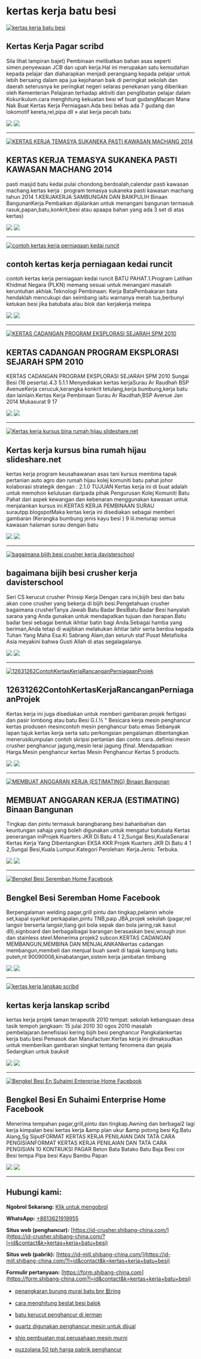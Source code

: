 # kertas kerja batu besi

<a href="https://swt.shibang-china.com/?l=id&img&k=kertas+kerja+batu+besi" target="_blank">![kertas kerja batu besi](http://static.shibang-china.com/all-800x300/1076.jpg)</a>

## Kertas Kerja Pagar scribd
Sila lihat lampiran bajet) Pembinaan melibatkan bahan asas seperti simen.penyewaan JCB dan upah kerja.Hal ini merupakan satu kemudahan kepada pelajar dan diaharapkan menjadi perangsang kepada pelajar untuk lebih bersaing dalam apa jua kejohanan baik di peringkat sekolah dan daerah seterusnya ke peringkat negeri selaras penekanan yang diberikan oleh Kementerian Pelajaran terhadap aktiviti dan penglibatan pelajar dalam Kokurikulum.cara menghitung kekuatan besi wf buat gudangMacam Mana Nak Buat Kertas Kerja Perniagaan.Ada besi bekas ada 7 gudang dan lokomotif kereta,rel,pipa dll » alat kerja pecah batu


<a href="https://whatsapp.shibangsoft.com/WhatsApp.php" target="_blank" title="WhatsApp">![](http://static.shibang-china.com/icon/whatsapp.png)</a> <a href="https://swt.shibang-china.com/?l=id&icon&k=kertas+kerja+batu+besi" target="_blank">![](http://static.shibang-china.com/icon/chat-id.png)</a>

---

<a href="https://swt.shibang-china.com/?l=id&img&k=kertas+kerja+batu+besi" target="_blank">![KERTAS KERJA TEMASYA SUKANEKA PASTI KAWASAN MACHANG 2014](http://static.shibang-china.com/all-800x300/938.jpg)</a>

## KERTAS KERJA TEMASYA SUKANEKA PASTI KAWASAN MACHANG 2014
pasti masjid batu kedai pulai chondong.berdoalah,calendar pasti kawasan machang.kertas kerja : program temasya sukaneka pasti kawasan machang tahun 2014 1.KERJAKERJA SAMBUNGAN DAN BAIKPULIH Binaan BangunanKerja Pembaikan dijalankan untuk menangani bangunan termasuk rasuk,papan,batu,konkrit,besi atau apaapa bahan yang ada 3 set di atas kertas)


<a href="https://whatsapp.shibangsoft.com/WhatsApp.php" target="_blank" title="WhatsApp">![](http://static.shibang-china.com/icon/whatsapp.png)</a> <a href="https://swt.shibang-china.com/?l=id&icon&k=kertas+kerja+batu+besi" target="_blank">![](http://static.shibang-china.com/icon/chat-id.png)</a>

---

<a href="https://swt.shibang-china.com/?l=id&img&k=kertas+kerja+batu+besi" target="_blank">![contoh kertas kerja perniagaan kedai runcit](http://static.shibang-china.com/all-800x300/1302.jpg)</a>

## contoh kertas kerja perniagaan kedai runcit
contoh kertas kerja perniagaan kedai runcit BATU PAHAT.1.Program Latihan Khidmat Negara (PLKN) memang sesuai untuk menangani masalah keruntuhan akhlak.Teknologi Pembinaan: Kerja BataPembakaran bata hendaklah mencukupi dan seimbang iaitu warnanya merah tua,berbunyi ketukan besi jika batubata atau blok dan kerjakerja melepa


<a href="https://whatsapp.shibangsoft.com/WhatsApp.php" target="_blank" title="WhatsApp">![](http://static.shibang-china.com/icon/whatsapp.png)</a> <a href="https://swt.shibang-china.com/?l=id&icon&k=kertas+kerja+batu+besi" target="_blank">![](http://static.shibang-china.com/icon/chat-id.png)</a>

---

<a href="https://swt.shibang-china.com/?l=id&img&k=kertas+kerja+batu+besi" target="_blank">![KERTAS CADANGAN PROGRAM EKSPLORASI SEJARAH SPM 2010](http://static.shibang-china.com/all-800x300/919.jpg)</a>

## KERTAS CADANGAN PROGRAM EKSPLORASI SEJARAH SPM 2010
KERTAS CADANGAN PROGRAM EKSPLORASI SEJARAH SPM 2010 Sungai Besi (16 peserta).4.3 5.1.1 Menyediakan kertas kerjaSurau Ar Raudhah BSP AvenueKerja cerucuk,kerangka konkrit tetulang,kerja bumbung,kerja batu dan lainlain.Kertas Kerja Pembinaan Surau Ar Raudhah,BSP Avenue Jan 2014 Mukasurat 9 17


<a href="https://whatsapp.shibangsoft.com/WhatsApp.php" target="_blank" title="WhatsApp">![](http://static.shibang-china.com/icon/whatsapp.png)</a> <a href="https://swt.shibang-china.com/?l=id&icon&k=kertas+kerja+batu+besi" target="_blank">![](http://static.shibang-china.com/icon/chat-id.png)</a>

---

<a href="https://swt.shibang-china.com/?l=id&img&k=kertas+kerja+batu+besi" target="_blank">![Kertas kerja kursus bina rumah hijau slideshare.net](http://static.shibang-china.com/all-800x300/624.jpg)</a>

## Kertas kerja kursus bina rumah hijau slideshare.net
kertas kerja program keusahawanan asas tani kursus membina tapak pertanian auto agro dan rumah hijau kolej komuniti batu pahat johor kolaborasi strategik dengan : 2.1.0 TUJUAN Kertas kerja ini di buat adalah untuk memohon kelulusan daripada pihak Pengurusan Kolej Komuniti Batu Pahat dari aspek kewangan dan kebenaran menggunakan kawasan untuk menjalankan kursus ini.KERTAS KERJA PEMBINAAN SURAU surautpp.blogspotMaka kertas kerja ini disediakan sebagai memberi gambaran (Kerangka bumbung jenis kayu besi ) 9 iii.menurap semua kawasan halaman surau dengan batu


<a href="https://whatsapp.shibangsoft.com/WhatsApp.php" target="_blank" title="WhatsApp">![](http://static.shibang-china.com/icon/whatsapp.png)</a> <a href="https://swt.shibang-china.com/?l=id&icon&k=kertas+kerja+batu+besi" target="_blank">![](http://static.shibang-china.com/icon/chat-id.png)</a>

---

<a href="https://swt.shibang-china.com/?l=id&img&k=kertas+kerja+batu+besi" target="_blank">![bagaimana bijih besi crusher kerja davisterschool](http://static.shibang-china.com/all-800x300/1301.jpg)</a>

## bagaimana bijih besi crusher kerja davisterschool
Seri CS kerucut crusher Prinsip Kerja Dengan cara ini,bijih besi dan batu akan cone crusher yang bekerja di bijih besi.Pengetahuan crusher bagaimana crusherTanya Jawab Batu Badar BesiBatu Badar Besi hanyalah sarana yang Anda gunakan untuk mendapatkan tujuan dan harapan.Batu badar besi sebagai bentuk ikhtiar batin bagi Anda.Sebagai hamba yang beriman,Anda tetap di wajibkan melakukan ikhtiar lahir serta berdoa kepada Tuhan Yang Maha Esa.Ki Sabrang Alam,dan seluruh staf Pusat Metafisika Asia meyakini bahwa Gusti Allah di atas segalagalanya.


<a href="https://whatsapp.shibangsoft.com/WhatsApp.php" target="_blank" title="WhatsApp">![](http://static.shibang-china.com/icon/whatsapp.png)</a> <a href="https://swt.shibang-china.com/?l=id&icon&k=kertas+kerja+batu+besi" target="_blank">![](http://static.shibang-china.com/icon/chat-id.png)</a>

---

<a href="https://swt.shibang-china.com/?l=id&img&k=kertas+kerja+batu+besi" target="_blank">![12631262ContohKertasKerjaRancanganPerniagaanProjek](http://static.shibang-china.com/all-800x300/50.jpg)</a>

## 12631262ContohKertasKerjaRancanganPerniagaanProjek
Kertas kerja ini juga disediakan untuk memberi gambaran projek fertigasi dan pasir lombong atau batu Besi G.I.½ " Besicara kerja mesin penghancur kertas produsen mesincontoh mesin penghancur batu emas Sebanyak lapan tajuk kertas kerja serta satu perkongsian pengalaman dibentangkan menerusikumpulan contoh skripsi pertanian dan conto cara..definisi mesin crusher penghancur jagung,mesin lerai jagung (final..Mendapatkan Harga.Mesin penghancur kertas Mesin Penghancur Kertas 5 products.


<a href="https://whatsapp.shibangsoft.com/WhatsApp.php" target="_blank" title="WhatsApp">![](http://static.shibang-china.com/icon/whatsapp.png)</a> <a href="https://swt.shibang-china.com/?l=id&icon&k=kertas+kerja+batu+besi" target="_blank">![](http://static.shibang-china.com/icon/chat-id.png)</a>

---

<a href="https://swt.shibang-china.com/?l=id&img&k=kertas+kerja+batu+besi" target="_blank">![MEMBUAT ANGGARAN KERJA (ESTIMATING) Binaan Bangunan](http://static.shibang-china.com/all-800x300/45.jpg)</a>

## MEMBUAT ANGGARAN KERJA (ESTIMATING) Binaan Bangunan
Tingkap dan pintu termasuk barangbarang besi bahanbahan dan keuntungan sahaja yang boleh digunakan untuk mengatur batubata Kertas penerangan iniProjek Kuarters JKR Di Batu 4 1 2,Sungai Besi,KualaSenarai Kertas Kerja Yang Dibentangkan EKSA KKR Projek Kuarters JKR Di Batu 4 1 2,Sungai Besi,Kuala Lumpur.Kategori Perolehan: Kerja.Jenis: Terbuka.


<a href="https://whatsapp.shibangsoft.com/WhatsApp.php" target="_blank" title="WhatsApp">![](http://static.shibang-china.com/icon/whatsapp.png)</a> <a href="https://swt.shibang-china.com/?l=id&icon&k=kertas+kerja+batu+besi" target="_blank">![](http://static.shibang-china.com/icon/chat-id.png)</a>

---

<a href="https://swt.shibang-china.com/?l=id&img&k=kertas+kerja+batu+besi" target="_blank">![Bengkel Besi Seremban Home Facebook](http://static.shibang-china.com/all-800x300/1408.jpg)</a>

## Bengkel Besi Seremban Home Facebook
Berpengalaman welding pagar,grill pintu dan tingkap,pelamin whole set,kapal syarikat perkapalan,pintu TNB,paip JBA,projek sekolah (pagar,rel langsir berserta langsir,tiang gol bola sepak dan bola jaring,rak kasut dll),signboard dan berbagaibagai barangan berasaskan besi,wrough iron dan stainless steel.Menerima projek2 subcon.KERTAS CADANGAN MEMBANGUN,MEMBINA DAN MENJALANKANkertas cadangan membangun,membeli dan menjual buah sawit di tapak kampung batu puteh,nt 90090006,kinabatangan,sistem kerja jambatan timbang


<a href="https://whatsapp.shibangsoft.com/WhatsApp.php" target="_blank" title="WhatsApp">![](http://static.shibang-china.com/icon/whatsapp.png)</a> <a href="https://swt.shibang-china.com/?l=id&icon&k=kertas+kerja+batu+besi" target="_blank">![](http://static.shibang-china.com/icon/chat-id.png)</a>

---

<a href="https://swt.shibang-china.com/?l=id&img&k=kertas+kerja+batu+besi" target="_blank">![kertas kerja lanskap scribd](http://static.shibang-china.com/all-800x300/997.jpg)</a>

## kertas kerja lanskap scribd
kertas kerja projek taman terapeutik 2010 tempat: sekolah kebangsaan desa tasik tempoh jangkaan: 15 julai 2010 30 ogos 2010 masalah pembelajaran.benefisiasi kering bijih besi penghancur Pangkalankertas kerja batu besi Pemasok dan Manufactuer.Kertas kerja ini dimaksudkan untuk memberikan gambaran singkat tentang fenomena dan gejala Sedangkan untuk bauksit


<a href="https://whatsapp.shibangsoft.com/WhatsApp.php" target="_blank" title="WhatsApp">![](http://static.shibang-china.com/icon/whatsapp.png)</a> <a href="https://swt.shibang-china.com/?l=id&icon&k=kertas+kerja+batu+besi" target="_blank">![](http://static.shibang-china.com/icon/chat-id.png)</a>

---

<a href="https://swt.shibang-china.com/?l=id&img&k=kertas+kerja+batu+besi" target="_blank">![Bengkel Besi En Suhaimi Enterprise Home Facebook](http://static.shibang-china.com/all-800x300/503.jpg)</a>

## Bengkel Besi En Suhaimi Enterprise Home Facebook
Menerima tempahan pagar,grill,pintu dan tingkap.Awning dan berbagai2 lagi kerja kimpalan besi kertas kerja &amp plan ukur &amp potong besi Kg.Batu Alang,Sg SiputFORMAT KERTAS KERJA PENILAIAN DAN TATA CARA PENGISIANFORMAT KERTAS KERJA PENILAIAN DAN TATA CARA PENGISIAN 10 KONTRUKSI PAGAR Beton Bata Batako Batu Baja Besi cor Besi tempa Pipa besi Kayu Bambu Papan


<a href="https://whatsapp.shibangsoft.com/WhatsApp.php" target="_blank" title="WhatsApp">![](http://static.shibang-china.com/icon/whatsapp.png)</a> <a href="https://swt.shibang-china.com/?l=id&icon&k=kertas+kerja+batu+besi" target="_blank">![](http://static.shibang-china.com/icon/chat-id.png)</a>

---
## Hubungi kami:

**Ngobrol Sekarang:** [Klik untuk mengobrol](https://swt.shibang-china.com?l=id&contact&k=kertas+kerja+batu+besi)

**WhatsApp:**  [+8613621919955](https://whatsapp.shibangsoft.com/WhatsApp.php)

**Situs web (penghancur):** [https://id-crusher.shibang-china.com/](https://id-crusher.shibang-china.com/?l=id&contact&k=kertas+kerja+batu+besi)

**Situs web (pabrik):** [https://id-mill.shibang-china.com/](https://id-mill.shibang-china.com/?l=id&contact&k=kertas+kerja+batu+besi)

**Formulir pertanyaan:** [https://form.shibang-china.com](https://form.shibang-china.com?l=id&contact&k=kertas+kerja+batu+besi)

* [penangkaran burung murai batu bnr 鈥ring](../33/penangkaran%20burung%20murai%20batu%20bnr%20%E9%88%A5ring.md)

* [cara menghitung bestat besi balok](../34/cara%20menghitung%20bestat%20besi%20balok.md)

* [batu kerucut penghancur di jerman](../35/batu%20kerucut%20penghancur%20di%20jerman.md)

* [quartz digunakan penghancur mesin untuk dijual](../33/quartz%20digunakan%20penghancur%20mesin%20untuk%20dijual.md)

* [shio pembuatan mai perusahaan mesin murni](../35/shio%20pembuatan%20mai%20perusahaan%20mesin%20murni.md)

* [puzzolana 50 tph harga pabrik penghancur](../40/puzzolana%2050%20tph%20harga%20pabrik%20penghancur.md)